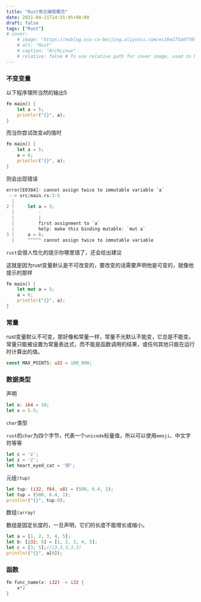 ```yaml
---
title: "Rust常见编程概念"
date: 2021-04-21T14:55:05+08:00
draft: false
tags: ["Rust"]
# cover:
    # image: "https://mublog.oss-cn-beijing.aliyuncs.com/ec16e275a07709bf0043bda9608de846.jpeg"
    # alt: "Rust"
    # caption: "ArchLinux"
    # relative: false # To use relative path for cover image, used in hugo Page-bundle
---
```


### 不变变量

以下程序理所当然的输出5

```rust
fn main() {
    let a = 5;
    println!("{}", a);
}
```

而当你尝试改变a的值时

```rust
fn main() {
    let a = 5;
    a = 6;
    println!("{}", a);
}
```

则会出现错误

```rust
error[E0384]: cannot assign twice to immutable variable `a`
 --> src/main.rs:3:5
  |
2 |     let a = 5;
  |         -
  |         |
  |         first assignment to `a`
  |         help: make this binding mutable: `mut a`
3 |     a = 6;
  |     ^^^^^ cannot assign twice to immutable variable
```

`rust`会很人性化的提示你哪里错了，还会给出建议

这就是因为rust变量默认是不可改变的，要改变的话需要声明他是可变的，就像他提示的那样

```rust
fn main() {
    let mut a = 5;
    a = 6;
    println!("{}", a);
}
```

### 常量

rust变量默认不可变，那好像和常量一样，常量不光默认不能变，它总是不能变。常量只能被设置为常量表达式，而不能是函数调用的结果，或任何其他只能在运行时计算出的值。

```rust
const MAX_POINTS: u32 = 100_000;
```

### 数据类型

声明

```rust
let x: i64 = 10;
let x = 5.5;
```

`char`类型

`rust`的`char`为四个字节，代表一个`unicode`标量值，所以可以使用`emoji`、中文字符等等

```rust
let c = 'z';
let z = 'ℤ';
let heart_eyed_cat = '😻';
```

元组`(tup)`

```rust
let tup: (i32, f64, u8) = (500, 6.4, 1);
let tup = (500, 6.4, 1);
println!("{}", tup.0);
```

数组`(array)`

数组是固定长度的，一旦声明，它们的长度不能增长或缩小。

```rust
let a = [1, 2, 3, 4, 5];
let b: [i32; 5] = [1, 2, 3, 4, 5];
let c = [3; 5];//[3,3,3,3,3]
println!("{}", a[0]);
```

### 函数

```rust
fn func_name(x: i32) -> i32 {
	x*2
}
```



